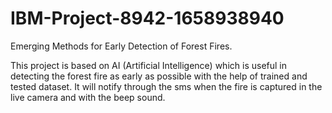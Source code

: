 # IBM-Project-8942-1658938940
Emerging Methods for Early Detection of Forest Fires.

This project is based on AI (Artificial Intelligence) which is useful in detecting the forest fire as early as possible with the help of trained and tested dataset.
It will notify through the sms when the fire is captured in the live camera and with the beep sound.
